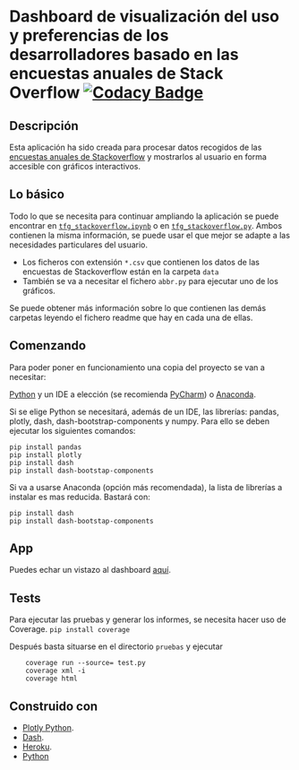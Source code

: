 # Dashboard de visualización del uso y preferencias de los desarrolladores basado en las encuestas anuales de Stack Overflow  [![Codacy Badge](https://app.codacy.com/project/badge/Grade/c76950ce941e42c783f68748c6d639cf)](https://www.codacy.com/gh/albarrom/GII_O_MA_21.05/dashboard?utm_source=github.com&amp;utm_medium=referral&amp;utm_content=albarrom/GII_O_MA_21.05&amp;utm_campaign=Badge_Grade)

## Descripción

Esta aplicación ha sido creada para procesar datos recogidos de las [encuestas anuales de Stackoverflow](https://insights.stackoverflow.com/survey?_ga=2.189292843.1285052511.1645528337-438523718.1645528337) y mostrarlos al usuario en forma accesible con gráficos interactivos.

## Lo básico

Todo lo que se necesita para continuar ampliando la aplicación se puede encontrar en [` tfg_stackoverflow.ipynb `](https://github.com/albarrom/GII_O_MA_21.05/blob/main/tfg_stackoverflow.ipynb) o en [` tfg_stackoverflow.py `](https://github.com/albarrom/GII_O_MA_21.05/blob/main/tfg_stackoverflow.py). Ambos contienen la misma información, se puede usar el que mejor se adapte a las necesidades particulares del usuario.

*    Los ficheros con extensión ` *.csv ` que contienen los datos de las encuestas de Stackoverflow están en la carpeta ` data `  
*    También se va a necesitar el fichero ` abbr.py ` para ejecutar uno de los gráficos.  

Se puede obtener más información sobre lo que contienen las demás carpetas leyendo el fichero readme que hay en cada una de ellas.

## Comenzando
Para poder poner en funcionamiento una copia del proyecto se van a necesitar:

[Python](https://www.python.org/downloads/windows/) y un IDE a elección (se recomienda [PyCharm](https://www.jetbrains.com/pycharm/download/#section=windows)) o [Anaconda](https://www.anaconda.com/).

Si se elige Python se necesitará, además de un IDE, las librerías: pandas, plotly, dash, dash-bootstrap-components y numpy. Para ello se deben ejecutar los siguientes comandos:

	pip install pandas
	pip install plotly
	pip install dash
	pip install dash-bootstap-components
	 
Si va a usarse Anaconda (opción más recomendada), la lista de librerías a instalar es mas reducida. Bastará con:

	pip install dash
	pip install dash-bootstap-components
		
## App

Puedes echar un vistazo al dashboard [aquí](https://tfg-dashboard.herokuapp.com/). 

## Tests

Para ejecutar las pruebas y generar los informes, se necesita hacer uso de Coverage. ` pip install coverage `

Después basta situarse en el directorio ` pruebas ` y ejecutar 

``` 
    coverage run --source= test.py
    coverage xml -i
    coverage html
```

## Construido con

*    [Plotly Python](https://plotly.com/python/).  
*    [Dash](https://dash.plotly.com/).  
*    [Heroku](https://www.heroku.com/developers).  
*    [Python](https://www.python.org/downloads/release/python-3100/)  
